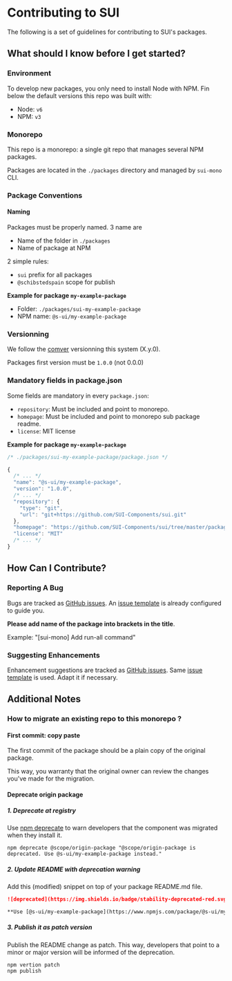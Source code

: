 # Contributing to SUI

The following is a set of guidelines for contributing to SUI's packages.

## What should I know before I get started?

### Environment

To develop new packages, you only need to install Node with NPM. Fin below the default versions this repo was built with:
* Node: `v6`
* NPM: `v3`

### Monorepo

This repo is a monorepo: a single git repo that manages several NPM packages.

Packages are located in the `./packages` directory and managed by `sui-mono` CLI.

### Package Conventions

#### Naming

Packages must be properly named. 3 name are
* Name of the folder in `./packages`
* Name of package at NPM

2 simple rules:
* `sui` prefix for all packages
* `@schibstedspain` scope for publish

**Example for package `my-example-package`**
* Folder: `./packages/sui-my-example-package`
* NPM name: `@s-ui/my-example-package`

### Versionning

We follow the [comver](https://github.com/staltz/comver) versionning this system (X.y.0).

Packages first version must be `1.0.0` (not 0.0.0)

### Mandatory fields in package.json

Some fields are mandatory in every `package.json`:
* `repository`: Must be included and point to monorepo.
* `homepage`: Must be included and point to monorepo sub package readme.
* `license`: MIT license

**Example for package `my-example-package`**

```js
/* ./packages/sui-my-example-package/package.json */

{
  /* ... */
  "name": "@s-ui/my-example-package",
  "version": "1.0.0",
  /* ... */
  "repository": {
    "type": "git",
    "url": "git+https://github.com/SUI-Components/sui.git"
  },
  "homepage": "https://github.com/SUI-Components/sui/tree/master/packages/my-example-package#readme",
  "license": "MIT"
  /* ... */
}
```

## How Can I Contribute?

### Reporting A Bug

Bugs are tracked as [GitHub issues](https://github.com/SUI-Components/sui/issues/). An [issue template](.github/ISSUE_TEMPLATE.md) is already configured to guide you.

**Please add name of the package into brackets in the title**.

Example: "[sui-mono] Add run-all command"

### Suggesting Enhancements

Enhancement suggestions are tracked as [GitHub issues](https://guides.github.com/features/issues/).
Same [issue template](.github/ISSUE_TEMPLATE.md) is used. Adapt it if necessary.


## Additional Notes

### How to migrate an existing repo to this monorepo ?


#### First commit: copy paste
The first commit of the package should be a plain copy of the original package.

This way, you warranty that the original owner can review the changes you've made for the migration.


#### Deprecate origin package


##### 1. Deprecate at registry

Use [npm deprecate](https://docs.npmjs.com/cli/deprecate) to warn developers that the component was migrated when they install it.

```
npm deprecate @scope/origin-package "@scope/origin-package is deprecated. Use @s-ui/my-example-package instead."
```

##### 2. Update README with deprecation warning

Add this (modified) snippet on top of your package README.md file.
```markdown
![deprecated](https://img.shields.io/badge/stability-deprecated-red.svg) THIS PACKAGE IS **DEPRECATED!**

**Use [@s-ui/my-example-package](https://www.npmjs.com/package/@s-ui/my-example-package) instead.**

```


##### 3. Publish it as patch version

Publish the README change as patch. This way, developers that point to a minor or major version will be informed of the deprecation.

```
npm vertion patch
npm publish
```

